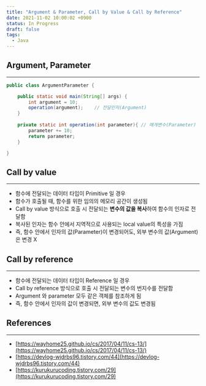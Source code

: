 ```yaml
---
title: "Argument & Parameter, Call by Value & Call by Reference"
date: 2021-11-02 10:00:02 +0900
status: In Progress
draft: false
tags:
  - Java
---
```

## Argument, Parameter
---
```java
public class ArgumentParameter {

	public static void main(String[] args) {
		int argument = 10;		
		operation(argument); 	// 전달인자(Argument)
	}
	
	private static int operation(int parameter){ // 매개변수(Parameter)
		parameter += 10;
		return parameter;
	}

}
```

## Call by value
---
- 함수에 전달되는 데이터 타입이 Primitive 일 경우
- 함수가 호출될 때, 함수를 위한 임의의 메모리 공간이 생성됨
- Call by value 방식으로 호출 시 전달되는 **변수의 값을 복사**하여 함수의 인자로 전달함
- 복사된 인자는 함수 안에서 지역적으로 사용되는 local value의 특성을 가짐
- 즉, 함수 안에서 인자의 값(Parameter)이 변경되어도, 외부 변수의 값(Argument)은 변경 X

## Call by reference
---
- 함수에 전달되는 데이터 타입이 Reference 일 경우
- Call by reference 방식으로 호출 시 전달되는 변수의 번지수를 전달함
- Argument 와 parameter 모두 같은 객체를 참조하게 됨
- 즉, 함수 안에서 인자의 값이 변경되면, 외부 변수의 값도 변경됨

## References
---
- [https://wayhome25.github.io/cs/2017/04/11/cs-13/](https://wayhome25.github.io/cs/2017/04/11/cs-13/)
- [https://devlog-wjdrbs96.tistory.com/44](https://devlog-wjdrbs96.tistory.com/44)
- [https://kurukurucoding.tistory.com/29](https://kurukurucoding.tistory.com/29)
